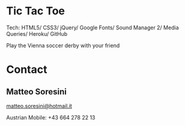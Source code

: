 <h1>Tic Tac Toe</h1>
<p>Tech: HTML5/ CSS3/ jQuery/ Google Fonts/ Sound Manager 2/ Media Queries/ Heroku/ GitHub</p>
<p>Play the Vienna soccer derby with your friend</p>



<h1>Contact</h1>
<h2>Matteo Soresini</h2>
<a href="mailto:matteo.soresini@hotmail.it">matteo.soresini@hotmail.it</a>
<p>Austrian Mobile: +43 664 278 22 13</p>